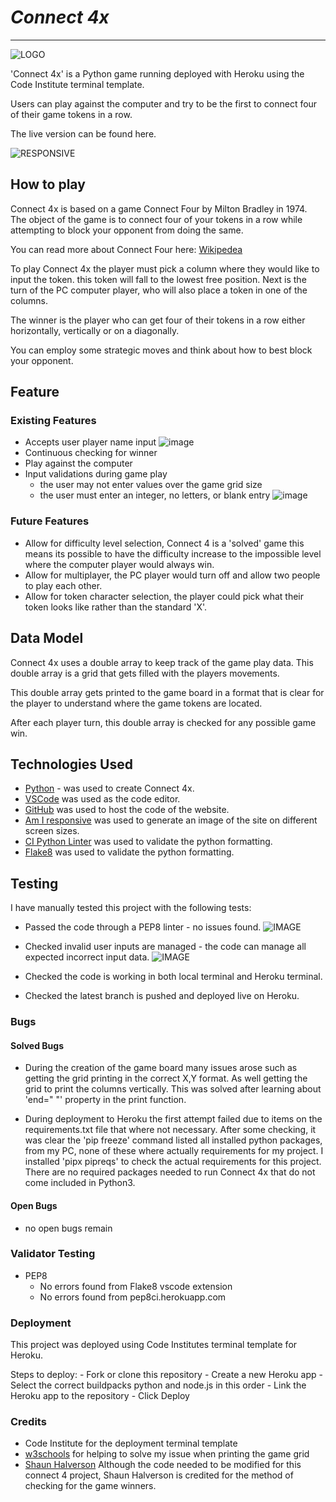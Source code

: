 # *Connect 4x*

---
![LOGO](logo)

'Connect 4x' is a Python game running deployed with Heroku using the Code Institute terminal template.

Users can play against the computer and try to be the first to connect four of their game tokens in a row.

The live version can be found here.

![RESPONSIVE](RESPONSIVE)

## How to play

Connect 4x is based on a game Connect Four by Milton Bradley in 1974.
The object of the game is to connect four of your tokens in a row while attempting to block your opponent from doing the same.

You can read more about Connect Four here: [Wikipedea](https://en.wikipedia.org/wiki/Connect_Four)

To play Connect 4x the player must pick a column where they would like to input the token.
this token will fall to the lowest free position.
Next is the turn of the PC computer player, who will also place a token in one of the columns.

The winner is the player who can get four of their tokens in a row either horizontally, vertically or on a diagonally.

You can employ some strategic moves and think about how to best block your opponent.

## Feature

### Existing Features

- Accepts user player name input
![image](image)
- Continuous checking for winner
- Play against the computer
- Input validations during game play
  - the user may not enter values over the game grid size
  - the user must enter an integer, no letters, or blank entry
![image](image)

### Future Features

- Allow for difficulty level selection, Connect 4 is a 'solved' game this means its
    possible to have the difficulty increase to the impossible level where the computer player would always win.
- Allow for multiplayer, the PC player would turn off and allow two people to play each other.
- Allow for token character selection, the player could pick what their token looks like rather than the standard 'X'.

## Data Model

Connect 4x uses a double array to keep track of the game play data.
This double array is a grid that gets filled with the players movements.

This double array gets printed to the game board in a format that is clear for the player to understand
where the game tokens are located.

After each player turn, this double array is checked for any possible game win.

## Technologies Used

- [Python](https://www.python.org/) - was used to create Connect 4x.
- [VSCode](https://code.visualstudio.com/) was used as the code editor.
- [GitHub](https://github.com/) was used to host the code of the website.
- [Am I responsive](https://ui.dev/amiresponsive) was used to generate an image of the site on different screen sizes.
- [CI Python Linter](https://pep8ci.herokuapp.com/) was used to validate the python formatting.
- [Flake8](https://github.com/PyCQA/flake8/tree/main) was used to validate the python formatting.

## Testing

I have manually tested this project with the following tests:

- Passed the code through a PEP8 linter - no issues found.
![IMAGE](IMAGE)

- Checked invalid user inputs are managed - the code can manage all expected incorrect input data.
![IMAGE](IMAGE)

- Checked the code is working in both local terminal and Heroku terminal.
- Checked the latest branch is pushed and deployed live on Heroku.

### Bugs

#### Solved Bugs

- During the creation of the game board many issues arose such as getting the grid printing in the correct X,Y format.
    As well getting the grid to print the columns vertically.
    This was solved after learning about 'end=" "' property in the print function.

- During deployment to Heroku the first attempt failed due to items on the requirements.txt file that where not necessary.
    After some checking, it was clear the 'pip freeze' command listed all installed python packages, from my PC, none of these where
    actually requirements for my project. I installed 'pipx pipreqs' to check the actual requirements for this project.
    There are no required packages needed to run Connect 4x that do not come included in Python3.

#### Open Bugs

- no open bugs remain

### Validator Testing

- PEP8
  - No errors found from Flake8 vscode extension
  - No errors found from pep8ci.herokuapp.com

### Deployment

This project was deployed using Code Institutes terminal template for Heroku.

Steps to deploy:
    - Fork or clone this repository
    - Create a new Heroku app
    - Select the correct buildpacks python and node.js in this order
    - Link the Heroku app to the repository
    - Click Deploy

### Credits

- Code Institute for the deployment terminal template
- [w3schools](https://www.w3schools.com/python/default.asp) for helping to solve my issue when printing the game grid
- [Shaun Halverson](https://youtu.be/i_4ZWjmybWs?si=6AXq3a2puR_vBvCJ) Although the code needed to be modified for this connect 4 project,
    Shaun Halverson is credited for the method of checking for the game winners.
